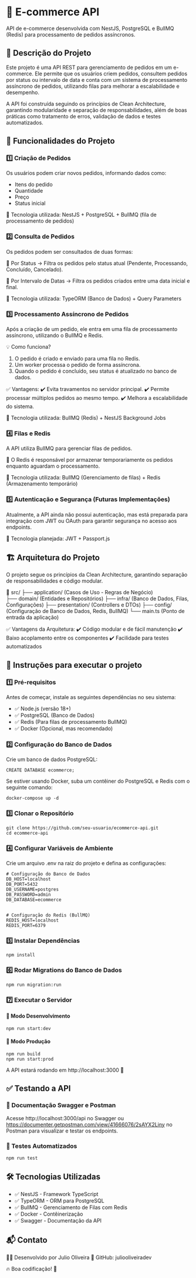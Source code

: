 # 🛒 E-commerce API
API de e-commerce desenvolvida com NestJS, PostgreSQL e BullMQ (Redis) para processamento de pedidos assíncronos.

## 📌 Descrição do Projeto
Este projeto é uma API REST para gerenciamento de pedidos em um e-commerce. Ele permite que os usuários criem pedidos, consultem pedidos por status ou intervalo de data e conta com um sistema de processamento assíncrono de pedidos, utilizando filas para melhorar a escalabilidade e desempenho.

A API foi construída seguindo os princípios de Clean Architecture, garantindo modularidade e separação de responsabilidades, além de boas práticas como tratamento de erros, validação de dados e testes automatizados.

## 🔹 Funcionalidades do Projeto
### 1️⃣ Criação de Pedidos
Os usuários podem criar novos pedidos, informando dados como:

- Itens do pedido
- Quantidade
- Preço
- Status inicial
  
🚀 Tecnologia utilizada: NestJS + PostgreSQL + BullMQ (fila de processamento de pedidos)

### 2️⃣ Consulta de Pedidos

Os pedidos podem ser consultados de duas formas:

📌 Por Status → Filtra os pedidos pelo status atual (Pendente, Processando, Concluído, Cancelado).

📌 Por Intervalo de Datas → Filtra os pedidos criados entre uma data inicial e final.

🚀 Tecnologia utilizada: TypeORM (Banco de Dados) + Query Parameters

### 3️⃣ Processamento Assíncrono de Pedidos
Após a criação de um pedido, ele entra em uma fila de processamento assíncrono, utilizando o BullMQ e Redis.

💡 Como funciona?

1. O pedido é criado e enviado para uma fila no Redis.
2. Um worker processa o pedido de forma assíncrona.
3. Quando o pedido é concluído, seu status é atualizado no banco de dados.
   
✅ Vantagens:
✔️ Evita travamentos no servidor principal.
✔️ Permite processar múltiplos pedidos ao mesmo tempo.
✔️ Melhora a escalabilidade do sistema.

🚀 Tecnologia utilizada: BullMQ (Redis) + NestJS Background Jobs

### 4️⃣ Filas e Redis
A API utiliza BullMQ para gerenciar filas de pedidos.

📌 O Redis é responsável por armazenar temporariamente os pedidos enquanto aguardam o processamento.

🚀 Tecnologia utilizada: BullMQ (Gerenciamento de filas) + Redis (Armazenamento temporário)

### 5️⃣ Autenticação e Segurança (Futuras Implementações)
Atualmente, a API ainda não possui autenticação, mas está preparada para integração com JWT ou OAuth para garantir segurança no acesso aos endpoints.

🚀 Tecnologia planejada: JWT + Passport.js

## 🏗 Arquitetura do Projeto
O projeto segue os princípios da Clean Architecture, garantindo separação de responsabilidades e código modular.

📂 src/
├── application/ (Casos de Uso - Regras de Negócio)\
├── domain/ (Entidades e Repositórios)
├── infra/ (Banco de Dados, Filas, Configurações)
├── presentation/ (Controllers e DTOs)
├── config/ (Configuração de Banco de Dados, Redis, BullMQ)
└── main.ts (Ponto de entrada da aplicação)

✅ Vantagens da Arquitetura:
✔️ Código modular e de fácil manutenção
✔️ Baixo acoplamento entre os componentes
✔️ Facilidade para testes automatizados

## 🚀 Instruções para executar o projeto
### 1️⃣ Pré-requisitos
Antes de começar, instale as seguintes dependências no seu sistema:

- ✅ Node.js (versão 18+)
- ✅ PostgreSQL (Banco de Dados)
- ✅ Redis (Para filas de processamento BullMQ)
- ✅ Docker (Opcional, mas recomendado)

### 2️⃣ Configuração do Banco de Dados
Crie um banco de dados PostgreSQL:

````
CREATE DATABASE ecommerce;
````

Se estiver usando Docker, suba um contêiner do PostgreSQL e Redis com o seguinte comando:

````
docker-compose up -d
````
### 3️⃣ Clonar o Repositório
````
git clone https://github.com/seu-usuario/ecommerce-api.git
cd ecommerce-api
````

### 4️⃣ Configurar Variáveis de Ambiente
Crie um arquivo .env na raiz do projeto e defina as configurações:

````
# Configuração do Banco de Dados
DB_HOST=localhost
DB_PORT=5432
DB_USERNAME=postgres
DB_PASSWORD=admin
DB_DATABASE=ecommerce


# Configuração do Redis (BullMQ)
REDIS_HOST=localhost
REDIS_PORT=6379
````
### 5️⃣ Instalar Dependências
````
npm install
````
### 6️⃣ Rodar Migrations do Banco de Dados
````
npm run migration:run
````
### 7️⃣ Executar o Servidor
#### 🔹 Modo Desenvolvimento
````
npm run start:dev
````
#### 🔹 Modo Produção
````
npm run build
npm run start:prod
````
A API estará rodando em http://localhost:3000 🚀

## ✅ Testando a API
### 📌 Documentação Swagger e Postman
Acesse http://localhost:3000/api no Swagger ou https://documenter.getpostman.com/view/41666076/2sAYX2Liny no Postman para visualizar e testar os endpoints.

### 📌 Testes Automatizados
````
npm run test
````

## 🛠 Tecnologias Utilizadas

- ✅ NestJS - Framework TypeScript
- ✅ TypeORM - ORM para PostgreSQL
- ✅ BullMQ - Gerenciamento de Filas com Redis
- ✅ Docker - Contêinerização
- ✅ Swagger - Documentação da API

## 📬 Contato
👨‍💻 Desenvolvido por Julio Oliveira
🔗 GitHub: juliooliveiradev

🔥 Boa codificação! 🚀
